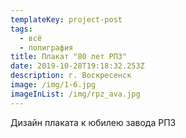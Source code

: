 ```yaml
---
templateKey: project-post
tags:
  - всё
  - полиграфия
title: Плакат "80 лет РПЗ"
date: 2019-10-28T19:18:32.253Z
description: г. Воскресенск
image: /img/1-6.jpg
imageInList: /img/rpz_ava.jpg
---
```

Дизайн плаката к юбилею завода РПЗ
